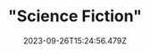 ---
layout: post
title: '"Science Fiction"'
date: 2023-09-26T15:24:56.479Z
number: 67
artist_name: "Salami Rose Joe Louis"
album_name: "Zdenka 2080"
cover_image: "assets/img/records/67.jpg"
cover_caption: "Music that evokes the atmosphere of outer space has always really interested me – whether it's the austere coldness of dark ambient music, the far-out explorations of psychedelia, or the kitschy retrofuturism of “space age bachelor pad” music."
year: 2019
spotify: 
host: James Cresswell
score: 72
#eventbrite: ""
#photo: ""
#thumbnail: ""
---